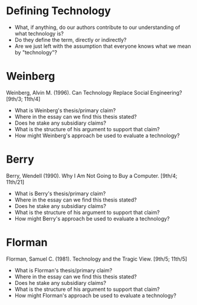 Defining Technology
===================

* What, if anything, do our authors contribute to our understanding of what
  technology is?
* Do they define the term, directly or indirectly?
* Are we just left with the assumption that everyone knows what we mean
  by "technology"?

Weinberg
========

Weinberg, Alvin M. (1996).  Can Technology Replace Social Engineering?
[9th/3; 11th/4]

* What is Weinberg's thesis/primary claim?
* Where in the essay can we find this thesis stated?
* Does he stake any subsidiary claims?
* What is the structure of his argument to support that claim?
* How might Weinberg's approach be used to evaluate a technology?

Berry
=====

Berry, Wendell (1990).  Why I Am Not Going to Buy a Computer.  [9th/4; 11th/21]

* What is Berry's thesis/primary claim?
* Where in the essay can we find this thesis stated?
* Does he stake any subsidiary claims?
* What is the structure of his argument to support that claim?
* How might Berry's approach be used to evaluate a technology?

Florman
=======

Florman, Samuel C. (1981).  Technology and the Tragic View.  [9th/5; 11th/5]

* What is Florman's thesis/primary claim?
* Where in the essay can we find this thesis stated?
* Does he stake any subsidiary claims?
* What is the structure of his argument to support that claim?
* How might Florman's approach be used to evaluate a technology?

